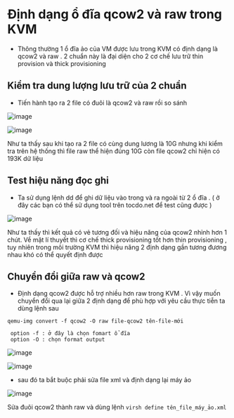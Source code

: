 # Định dạng ổ đĩa qcow2 và raw trong KVM
- Thông thường 1 ổ đĩa ảo của VM được lưu trong KVM có định dạng là qcow2 và raw . 2 chuẩn này là đại diện cho 2 cơ chế lưu trữ thin provision và thick provisioning 

## Kiểm tra dung lượng lưu trữ của 2 chuẩn 
- Tiến hành tạo ra 2 file có đuôi là qcow2 và raw rồi so sánh 

![image](https://user-images.githubusercontent.com/50499526/166505660-60c3dc9f-a444-4971-a48e-9d1a817c72b3.png)

![image](https://user-images.githubusercontent.com/50499526/166505843-8f18f78d-5338-430c-80ac-c9ea38067609.png)

Như ta thấy sau khi tạo ra 2 file có cùng dung lương là 10G nhưng khi kiểm tra trên hệ thống thì file raw thể hiện đúng 10G còn file qcow2 chỉ hiện có 193K dữ liệu

## Test hiệu năng đọc ghi

- Ta sử dụng lệnh dd để ghi dữ liệu vào trong và ra ngoài từ 2 ổ đĩa . ( ở đây các bạn có thể sử dụng tool trên tocdo.net để test cũng được )

![image](https://user-images.githubusercontent.com/50499526/166507363-37716b3c-c592-4b45-b9c9-423be1c236b1.png)

Như ta thấy thì kết quả có vẻ tương đối và hiệu năng của qcow2 nhỉnh hơn 1 chút. Về mặt lí thuyết thì cơ chế thick provisioning tốt hơn thin provisioning , tuy nhiên trong môi trường KVM thì hiệu năng 2 định dạng gần tương đương nhau khó có thể quyết định được 

## Chuyển đổi giữa raw và qcow2 
 
- Định dạng qcow2 được hỗ trợ nhiều hơn raw trong KVM . Vì vậy muốn chuyển đổi qua lại giữa 2 định dạng để phù hợp với yêu cầu thực tiễn ta dùng lệnh sau

``` qemu-img convert -f qcow2 -O raw file-qcow2 tên-file-mới ```

     option -f : ở đây là chọn fomart ổ đĩa 
     option -O : chọn format output

![image](https://user-images.githubusercontent.com/50499526/166510027-36240914-6ad2-4c76-9838-4a8c4680d519.png)

![image](https://user-images.githubusercontent.com/50499526/166510158-50ab2e1e-4659-4046-98d5-21f593016c18.png)

- sau đó ta bắt buộc phải sửa file xml và định dạng lại máy ảo

![image](https://user-images.githubusercontent.com/50499526/166510308-c0b418e5-5cb5-4743-b42a-de5e463673fe.png)

Sửa đuôi qcow2 thành raw và dùng lệnh `virsh define tên_file_máy_ảo.xml`
